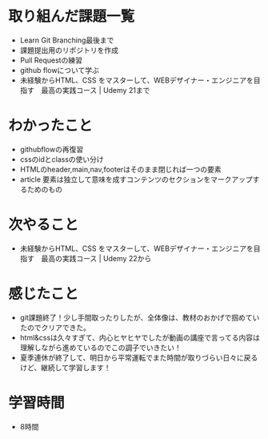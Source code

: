 # 取り組んだ課題一覧
-  Learn Git Branching最後まで
-  課題提出用のリポジトリを作成
-  Pull Requestの練習
-  github flowについて学ぶ
-  未経験からHTML、CSS をマスターして、WEBデザイナー・エンジニアを目指す　最高の実践コース | Udemy 21まで

# わかったこと
- githubflowの再復習
- cssのidとclassの使い分け
- HTMLのheader,main,nav,footerはそのまま閉じれば一つの要素
- article 要素は独立して意味を成すコンテンツのセクションをマークアップするためのもの


# 次やること
- 未経験からHTML、CSS をマスターして、WEBデザイナー・エンジニアを目指す　最高の実践コース | Udemy 22から

# 感じたこと
- git課題終了！少し手間取ったりしたが、全体像は、教材のおかげで掴めていたのでクリアできた。
- html&cssは久々すぎて、内心ヒヤヒヤでしたが動画の講座で言ってる内容は理解しながら進めているのでこの調子でいきたい！
- 夏季連休が終了して、明日から平常運転でまた時間が取りづらい日々に戻るけど、継続して学習します！

# 学習時間
- 8時間
